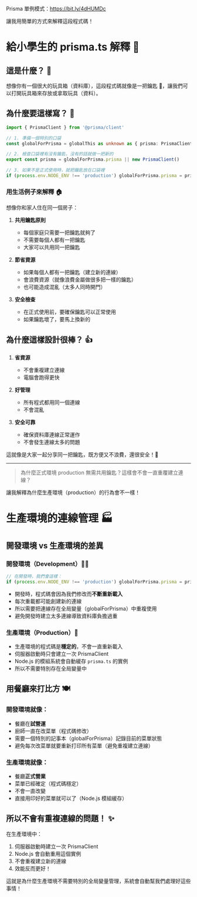 Prisma 單例模式：https://bit.ly/4dHUMDc

讓我用簡單的方式來解釋這段程式碼！

# 給小學生的 prisma.ts 解釋 🌟

## 這是什麼？ 🤔

想像你有一個很大的玩具箱（資料庫），這段程式碼就像是一把鑰匙 🔑，讓我們可以打開玩具箱來存放或拿取玩具（資料）。

## 為什麼要這樣寫？ 🎯

```typescript:src/lib/prisma.ts
import { PrismaClient } from '@prisma/client'

// 1. 準備一個特別的口袋
const globalForPrisma = globalThis as unknown as { prisma: PrismaClient }

// 2. 檢查口袋裡有沒有鑰匙，沒有的話就做一把新的
export const prisma = globalForPrisma.prisma || new PrismaClient()

// 3. 如果不是正式使用時，就把鑰匙放在口袋裡
if (process.env.NODE_ENV !== 'production') globalForPrisma.prisma = prisma
```

### 用生活例子來解釋 🏠

想像你和家人住在同一個房子：

1. **共用鑰匙原則**

   - 每個家庭只需要一把鑰匙就夠了
   - 不需要每個人都有一把鑰匙
   - 大家可以共用同一把鑰匙

2. **節省資源**

   - 如果每個人都有一把鑰匙（建立新的連線）
   - 會浪費資源（就像浪費金屬做很多把一樣的鑰匙）
   - 也可能造成混亂（太多人同時開門）

3. **安全檢查**
   - 在正式使用前，要確保鑰匙可以正常使用
   - 如果鑰匙壞了，要馬上換新的

## 為什麼這樣設計很棒？ 👍

1. **省資源**

   - 不會重複建立連線
   - 電腦會跑得更快

2. **好管理**

   - 所有程式都用同一個連線
   - 不會混亂

3. **安全可靠**
   - 確保資料庫連線正常運作
   - 不會發生連線太多的問題

這就像是大家一起分享同一把鑰匙，既方便又不浪費，還很安全！🎉

---

> 為什麼正式環境 production 無需共用鑰匙？這樣會不會一直重覆建立連線？

讓我解釋為什麼生產環境（production）的行為會不一樣！

# 生產環境的連線管理 🏭

## 開發環境 vs 生產環境的差異

### 開發環境（Development）👨‍💻

```typescript
// 在開發時，我們會這樣：
if (process.env.NODE_ENV !== 'production') globalForPrisma.prisma = prisma
```

- 開發時，程式碼會因為我們修改而**不斷重新載入**
- 每次重載都可能創建新的連線
- 所以需要把連線存在全局變量（globalForPrisma）中重複使用
- 避免開發時建立太多連線導致資料庫負擔過重

### 生產環境（Production）🚀

- 生產環境的程式碼是**穩定的**，不會一直重新載入
- 伺服器啟動時只會建立一次 PrismaClient
- Node.js 的模組系統會自動緩存 `prisma.ts` 的實例
- 所以不需要特別存在全局變量中

## 用餐廳來打比方 🍽️

### 開發環境就像：

- 餐廳在**試營運**
- 廚師一直在改菜單（程式碼修改）
- 需要一個特別的記事本（globalForPrisma）記錄目前的菜單狀態
- 避免每次改菜單就要重新打印所有菜單（避免重複建立連線）

### 生產環境就像：

- 餐廳**正式營業**
- 菜單已經確定（程式碼穩定）
- 不會一直改變
- 直接用印好的菜單就可以了（Node.js 模組緩存）

## 所以不會有重複連線的問題！ ✨

在生產環境中：

1. 伺服器啟動時建立一次 PrismaClient
2. Node.js 會自動重用這個實例
3. 不會重複建立新的連線
4. 效能反而更好！

這就是為什麼生產環境不需要特別的全局變量管理，系統會自動幫我們處理好這些事情！
